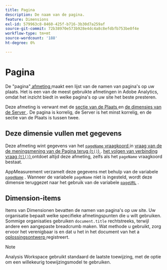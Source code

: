 ```yaml
---
title: Pagina
description: De naam van de pagina.
feature: Dimensions
exl-id: 579963c8-8460-425f-b716-3b30d7a259af
source-git-commit: 72b38970e573b928e4dc4a8c8efdbfb753be0f4e
workflow-type: tm+mt
source-wordcount: '188'
ht-degree: 0%

---
```


# Pagina

De &quot;pagina&quot;[ afmeting ](overview.md) maakt een lijst van de namen van pagina&#39;s op uw plaats. Het is een van de meest gebruikte afmetingen in Adobe Analytics, omdat het inzicht biedt in welke pagina&#39;s op uw site het beste presteren.

Deze afmeting is verwant met de [ sectie van de Plaats ](site-section.md) en [ de dimensies van de Server ](server.md). De pagina is korrelig, de Server is het minst korrelig, en de sectie van de Plaats is tussen twee.

## Deze dimensie vullen met gegevens

Deze afmeting wint gegevens van het [`pageName` vraagkoord ](/help/implement/validate/query-parameters.md) in [ vraag van de de meningsmening van de Pagina terug (`t()`) ](/help/implement/vars/functions/t-method.md). [ het volgen van verbinding vraag (`tl()`) ](/help/implement/vars/functions/tl-method.md) ontdoet altijd deze afmeting, zelfs als het `pageName` vraagkoord bestaat.

AppMeasurement verzamelt deze gegevens met behulp van de variabele [`pageName`](/help/implement/vars/page-vars/pagename.md) . Wanneer de variabele `pageName` niet is ingesteld, wordt deze dimensie teruggezet naar het gebruik van de variabele [`pageURL`](/help/implement/vars/page-vars/pageurl.md) .

## Dimension-items

Items van Dimensionen bevatten de namen van pagina&#39;s op uw site. Uw organisatie bepaalt welke specifieke afmetingspunten die u wilt gebruiken. Sommige organisaties gebruiken `document.title` rechtstreeks, terwijl andere een aangepaste breadcrumb maken. Wat methode u gebruikt, zorg ervoor het verenigbaar is en dat u het in het document van het a [ oplossingsontwerp ](/help/implement/prepare/solution-design.md) registreert.

>[!NOTE]
>
>Analysis Workspace gebruikt standaard de laatste toewijzing, met de optie om een willekeurig toewijzingsmodel te gebruiken.
